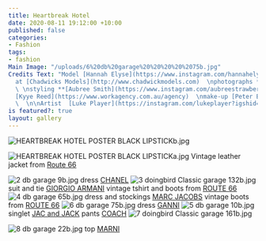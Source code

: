 ```yaml
---
title: Heartbreak Hotel
date: 2020-08-11 19:12:00 +10:00
published: false
categories:
- Fashion
tags:
- fashion
Main Image: "/uploads/6%20db%20garage%20%20%20%20%2075b.jpg"
Credits Text: "Model [Hannah Elyse](https://www.instagram.com/hannahelyseofficial/?hl=en)
  at [Chadwicks Models](http://www.chadwickmodels.com)  \nphotographs **[Max Doyle](https://www.instagram.com/maxdoyle_photographer/)**
  \ \nstyling **[Aubree Smith](https://www.instagram.com/aubreestrawberry/)**  \nHairstylist
  [Kyye Reed](https://www.workagency.com.au/agency)  \nmake-up [Peter Beard](https://artist-group.net)
  \  \n\nArtist  [Luke Player](https://instagram.com/lukeplayer?igshid=1dl15mf7654j2)"
is featured?: true
layout: gallery
---
```


![HEARTBREAK HOTEL POSTER BLACK LIPSTICKb.jpg](/uploads/HEARTBREAK%20HOTEL%20POSTER%20BLACK%20LIPSTICKb.jpg)

![HEARTBREAK HOTEL POSTER BLACK LIPSTICKa.jpg](/uploads/HEARTBREAK%20HOTEL%20POSTER%20BLACK%20LIPSTICKa.jpg)
Vintage leather jacket from
[Route 66](https://route66.com.au)

![2 db garage     9b.jpg](/uploads/2%20db%20garage%20%20%20%20%209b.jpg)
dress [CHANEL](https://www.chanel.com/au/) 
![3 doingbird Classic garage 132b.jpg](/uploads/3%20doingbird%20Classic%20garage%20132b.jpg)
suit and tie [GIORGIO ARMANI](https://www.armani.com/au/armanicom/unisex/giorgio-armani/cross_section?gclid=EAIaIQobChMImOKOqeeg6wIVC38rCh1NPA8aEAAYASAAEgLMrPD_BwE&gclsrc=aw.ds&tp=124774) 
vintage tshirt and boots from [ROUTE 66](https://route66.com.au)
![4 db garage     65b.jpg](/uploads/4%20db%20garage%20%20%20%20%2065b.jpg)
dress and stockings [MARC JACOBS](https://www.marcjacobs.com) 
vintage boots from
[ROUTE 66](https://route66.com.au)
![6 db garage     75b.jpg](/uploads/6%20db%20garage%20%20%20%20%2075b.jpg)
dress [GANNI](https://www.ganni.com/en-au/sale/?gclid=EAIaIQobChMI-ZrYv-ag6wIVFSQrCh1FIQKLEAAYASAAEgJtA_D_BwE) 
![5 db garage    10b.jpg](/uploads/5%20db%20garage%20%20%20%2010b.jpg)
singlet [JAC and JACK](https://jacandjack.com/?gclid=EAIaIQobChMIspXc9Oag6wIV1SMrCh3guQMvEAAYASAAEgIa5vD_BwE) 
pants [COACH](https://coachaustralia.com/?gclid=EAIaIQobChMIqtz1hueg6wIVj30rCh0uTwwSEAAYASAAEgLn8_D_BwE) 
![7 doingbird Classic garage 161b.jpg](/uploads/7%20doingbird%20Classic%20garage%20161b.jpg)

![8 db garage     22b.jpg](/uploads/8%20db%20garage%20%20%20%20%2022b.jpg)
top [MARNI](https://www.marni.com/countries/index)